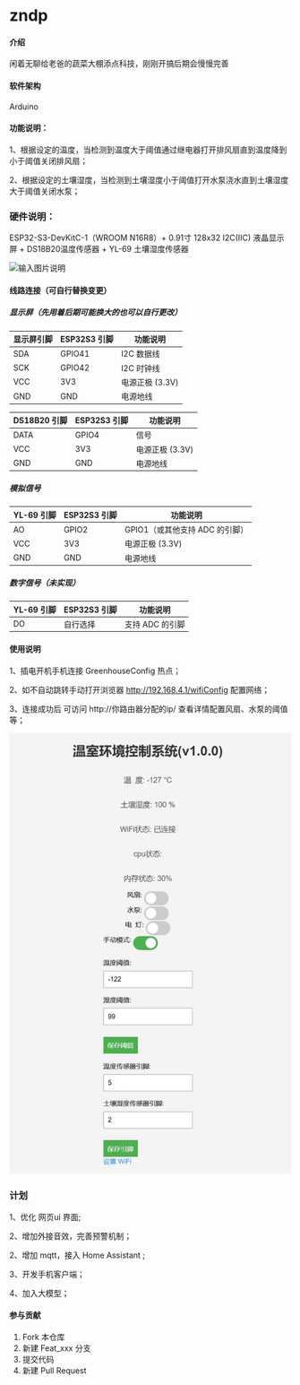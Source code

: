 # zndp

#### 介绍
闲着无聊给老爸的蔬菜大棚添点科技，刚刚开搞后期会慢慢完善

#### 软件架构
Arduino

#### 功能说明：

1、根据设定的温度，当检测到温度大于阈值通过继电器打开排风扇直到温度降到小于阈值关闭排风扇；

2、根据设定的土壤湿度，当检测到土壤湿度小于阈值打开水泵浇水直到土壤湿度大于阈值关闭水泵；


### 硬件说明：

ESP32-S3-DevKitC-1（WROOM N16R8）+ 0.91寸  128x32 I2C(IIC) 液晶显示屏 + DS18B20温度传感器 + YL-69 土壤湿度传感器

![输入图片说明](https://foruda.gitee.com/images/1745587154553313239/734cc45b_1766310.jpeg "微信图片_20250425211853.jpg")




#### 线路连接（可自行替换变更）
##### 显示屏（先用着后期可能换大的也可以自行更改）
| 显示屏引脚 | ESP32S3 引脚 | 功能说明         |             
|------------|--------------|------------------| 
| SDA        | GPIO41       | I2C 数据线       |  
| SCK        | GPIO42       | I2C 时钟线       |  
| VCC        | 3V3          | 电源正极 (3.3V)  | 
| GND        | GND          | 电源地线         |  


| DS18B20 引脚 | ESP32S3 引脚 | 功能说明         |             
|------------|--------------|------------------| 
| DATA       | GPIO4        | 信号             |  
| VCC        | 3V3          | 电源正极 (3.3V)  | 
| GND        | GND          | 电源地线         |  

##### 模拟信号

| YL-69 引脚 | ESP32S3 引脚 | 功能说明         |             
|------------|--------------|------------------| 
| AO         | GPIO2       | GPIO1（或其他支持 ADC 的引脚）             |  
| VCC        | 3V3          | 电源正极 (3.3V)  | 
| GND        | GND          | 电源地线         |  

##### 数字信号（未实现）
| YL-69 引脚 | ESP32S3 引脚 | 功能说明         |             
|------------|--------------|------------------| 
| DO         |       自行选择     |   支持 ADC 的引脚     
 
#### 使用说明

1、插电开机手机连接 GreenhouseConfig 热点；

2、如不自动跳转手动打开浏览器 http://192.168.4.1/wifiConfig  配置网络；

3、连接成功后 可访问 http://你路由器分配的ip/ 查看详情配置风扇、水泵的阈值等；

![输入图片说明](%E6%8D%95%E8%8E%B7.JPG)

### 计划

1、优化 网页ui 界面;

2、增加外接音效，完善预警机制；

2、增加 mqtt，接入 Home Assistant ;

3、开发手机客户端；

4、加入大模型；



#### 参与贡献

1.  Fork 本仓库
2.  新建 Feat_xxx 分支
3.  提交代码
4.  新建 Pull Request



